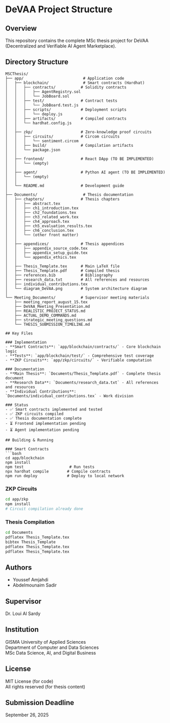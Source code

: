 # DeVAA Project Structure

## Overview
This repository contains the complete MSc thesis project for DeVAA (Decentralized and Verifiable AI Agent Marketplace).

## Directory Structure

```
MSCThesis/
├── app/                          # Application code
│   ├── blockchain/               # Smart contracts (Hardhat)
│   │   ├── contracts/           # Solidity contracts
│   │   │   ├── AgentRegistry.sol
│   │   │   └── JobBoard.sol
│   │   ├── test/                # Contract tests
│   │   │   └── JobBoard.test.js
│   │   ├── scripts/             # Deployment scripts
│   │   │   └── deploy.js
│   │   ├── artifacts/           # Compiled contracts
│   │   └── hardhat.config.js
│   │
│   ├── zkp/                     # Zero-knowledge proof circuits
│   │   ├── circuits/            # Circom circuits
│   │   │   └── sentiment.circom
│   │   ├── build/               # Compilation artifacts
│   │   └── package.json
│   │
│   ├── frontend/                # React DApp (TO BE IMPLEMENTED)
│   │   └── (empty)
│   │
│   ├── agent/                   # Python AI agent (TO BE IMPLEMENTED)
│   │   └── (empty)
│   │
│   └── README.md                # Development guide
│
├── Documents/                    # Thesis documentation
│   ├── chapters/                # Thesis chapters
│   │   ├── abstract.tex
│   │   ├── ch1_introduction.tex
│   │   ├── ch2_foundations.tex
│   │   ├── ch3_related_work.tex
│   │   ├── ch4_approach.tex
│   │   ├── ch5_evaluation_results.tex
│   │   ├── ch6_conclusion.tex
│   │   └── (other front matter)
│   │
│   ├── appendices/              # Thesis appendices
│   │   ├── appendix_source_code.tex
│   │   ├── appendix_setup_guide.tex
│   │   └── appendix_ethics.tex
│   │
│   ├── Thesis_Template.tex      # Main LaTeX file
│   ├── Thesis_Template.pdf      # Compiled thesis
│   ├── references.bib           # Bibliography
│   ├── research_data.txt        # All references and resources
│   ├── individual_contributions.tex
│   └── diagram_DeVAA.png        # System architecture diagram
│
└── Meeting_Documents/           # Supervisor meeting materials
    ├── meeting_report_august_15.tex
    ├── DeVAA_Meeting_Presentation.md
    ├── REALISTIC_PROJECT_STATUS.md
    ├── ACTUAL_DEMO_COMMANDS.md
    ├── strategic_meeting_questions.md
    └── THESIS_SUBMISSION_TIMELINE.md

## Key Files

### Implementation
- **Smart Contracts**: `app/blockchain/contracts/` - Core blockchain logic
- **Tests**: `app/blockchain/test/` - Comprehensive test coverage
- **ZKP Circuits**: `app/zkp/circuits/` - Verifiable computation

### Documentation
- **Main Thesis**: `Documents/Thesis_Template.pdf` - Complete thesis document
- **Research Data**: `Documents/research_data.txt` - All references and resources
- **Individual Contributions**: `Documents/individual_contributions.tex` - Work division

### Status
- ✅ Smart contracts implemented and tested
- ✅ ZKP circuits compiled
- ✅ Thesis documentation complete
- ⏳ Frontend implementation pending
- ⏳ Agent implementation pending

## Building & Running

### Smart Contracts
```bash
cd app/blockchain
npm install
npm test                    # Run tests
npx hardhat compile        # Compile contracts
npm run deploy             # Deploy to local network
```

### ZKP Circuits
```bash
cd app/zkp
npm install
# Circuit compilation already done
```

### Thesis Compilation
```bash
cd Documents
pdflatex Thesis_Template.tex
bibtex Thesis_Template
pdflatex Thesis_Template.tex
pdflatex Thesis_Template.tex
```

## Authors
- Youssef Amjahdi
- Abdelmounaim Sadir

## Supervisor
Dr. Loui Al Sardy

## Institution
GISMA University of Applied Sciences  
Department of Computer and Data Sciences  
MSc Data Science, AI, and Digital Business

## License
MIT License (for code)  
All rights reserved (for thesis content)

## Submission Deadline
September 26, 2025
